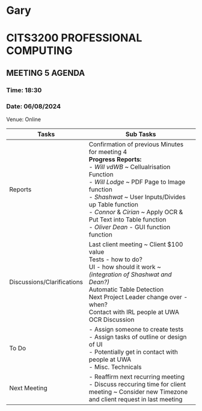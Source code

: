 # Gary
# CITS3200 PROFESSIONAL COMPUTING

## MEETING 5 AGENDA

### Time: 18:30
### Date: 06/08/2024

Venue: Online

| Tasks                      | Sub Tasks                                                                                                                                                                          |
| -------------------------- | ---------------------------------------------------------------------------------------------------------------------------------------------------------------------------------- |
| Reports                    | Confirmation of previous Minutes for meeting 4<br>                                                                                                                     **Progress Reports:**  <br> - *Will vdWB* ~ Cellualrisation Function <br> - *Will Lodge* ~ PDF Page to Image function <br> - *Shashwat* ~ User Inputs/Divides up Table function <br>	- *Connor* & *Cirian* ~ Apply OCR & Put Text into Table function <br> - *Oliver Dean* - GUI function function |
| Discussions/Clarifications | Last client meeting ~ Client $100 value<br> Tests - how to do? <br> UI - how should it work ~ *(integration of Shashwat and Dean?)* <br> Automatic Table Detection <br> Next Project Leader change over - when? <br> Contact with IRL people at UWA <br> OCR Discussion|
| To Do                      | - Assign someone to create tests <br> - Assign tasks of outline or design of UI <br> - Potentially get in contact with people at UWA <br> - Misc. Technicals|
| Next Meeting               | - Reaffirm next recurring meeting <br> - Discuss reccuring time for client meeting ~ Consider new Timezone and client request in last meeting|
